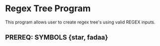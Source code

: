 # Regex Tree Program 

This program allows user to create regex tree's using valid REGEX inputs. 

## PREREQ: SYMBOLS {star, fadaa} ###